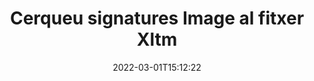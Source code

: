 ---
############################# Static ############################
layout: "auto-gen-signature"
date: 2022-03-01T15:12:22
draft: false
operation: Search
signaturetype: Image
fileformat: Xltm
productName: .NET
lang: ca
productCode: net
otherformats: pdf doc docx docm dot dotm dotx odt ott rtf xls xlsx xlsm xlsb csv ods ots xltx xltm ppt pptx pps ppsx odp otp potx potm pptm ppsm
breadcrumb: Search Image signatures at Xltm with C#

############################# Head ############################
head_title: "Cerqueu signatures de Image al fitxer Xltm a C#"
head_description: "Utilitzeu .NET per cercar signatures Image als fitxers Xltm mitjançant unes poques línies de codi."

############################# Header ############################
title: "Cerqueu signatures Image al fitxer Xltm"
description: "L'API nativa de .NET permet cercar signatures Image als fitxers Xltm ja signats. Feu una cerca avançada de signatura electrònica als vostres documents Xltm amb unes poques línies de codi."
bg_image: "https://cms.admin.containerize.com/templates/aspose/App_Themes/V3/images/bg/header1.png"
bg_overlay: false
button:
    enable: true

############################# SubMenu ############################
submenu:
    enable: true

    left:
        img_alt: "GroupDocs.Signature for .NET"
        image: "https://cms.admin.containerize.com/templates/groupdocs/images/product-logos/90x90-noborder/groupdocsature-net.png"
        product: "GroupDocs.Signature"
        platform: ".NET"



############################# About ############################
about:
    enable: true
    title: "Sobre l'API GroupDocs.Signature for .NET"
    content: |
        [GroupDocs.Signature for .NET](https://products.groupdocs.com/signature/net/) proporciona l'API de .NET per processar documents amb diversos tipus de signatura, com ara textos, imatges, certificats digitals, codis de barres, codis QR, segells o metadades. Els usuaris poden afegir, suprimir, actualitzar, verificar o cercar signatures electròniques en PDF, documents MS Word, llibres de treball MS Excel, presentacions MS PowerPoint, fitxers Adobe Photoshop i diversos formats d'imatge, amb suport addicional per personalitzar les propietats de les signatures segons sigui necessari.
    

############################# Steps ############################
steps:
    enable: true
    title_left: "Com cercar signatures de Image a Xltm"
    content_left: |
        [GroupDocs.Signature for .NET](https://products.groupdocs.com/signature/net/) facilita que els desenvolupadors de .NET cerquin signatures de Image als fitxers Xltm des de les seves aplicacions implementant uns quants passos senzills.
        
        * Creeu una nova instància de la classe Signature i passeu la ruta del document font com a paràmetre de constructor.
        * Instancieu l'objecte SearchOptions segons els vostres requisits i especifiqueu les opcions de cerca.
        * Truqueu al mètode de cerca de la instància de classe Signature i passeu-li SearchOptions.
        * Processeu els resultats de la cerca segons les vostres demandes.

    title_right: "Requisits del sistema"
    content_right: |
        GroupDocs.Signature for .NET són compatibles amb totes les plataformes i sistemes operatius principals. Abans d'executar el codi següent, assegureu-vos que teniu els següents requisits previs instal·lats al vostre sistema.

        * Sistemes operatius: Microsoft Windows, Linux, MacOS
        * Entorns de desenvolupament: Microsoft Visual Studio, Xamarin, MonoDevelop
        * Frameworks: .NET Framework, .NET Standard, .NET Core, Mono
        * Baixeu la darrera versió de GroupDocs.Signature for .NET de [Nuget](https://www.nuget.org/packages/groupdocs.signature)
         
    code: |
        ```csharp    
                
        // Set up input Xltm file
        string filePath = "input.xltm";

        // Instantiate Signature for input file
        using (GroupDocs.Signature.Signature signature = new GroupDocs.Signature.Signature(filePath))
        {
                //Create search options
                ImageSearchOptions options = new ImageSearchOptions()
                {
                    // set minimum size if needed
                    MinContentSize = 100,
                    // set maximum image size if needed
                    MaxContentSize = 2000,                    
                    // return  Image images for processing
                    ReturnContent = true,
                    // set up type of returned  Image images
                    ReturnContentType = FileType.PNG                                 
                };

                // search for Image signatures in Xltm document
                List<ImageSignature> signatures = signature.Search<ImageSignature>(options);

                // process signatures which were found                
                foreach (ImageSignature item in signatures)
                {
                    //...
                }
        }

        ```

############################# Demos ############################
demos:
    enable: true
    title: "Cerqueu Image signatures electròniques Demostració en directe"
    content: |
       Cerqueu al document diverses signatures electròniques als fitxers Xltm ara mateix visitant el lloc web [GroupDocs.Signature App](https://products.groupdocs.app/signature/family).

        
############################# More Formats ############################
more_formats:
    enable: true
    title: "Cerqueu altres signatures de Image amb C#"
    content: |
        "Cerca de signatures electròniques en diversos documents. Cerqueu signatures d'un dels formats de fitxer més populars, tal com es mostra a continuació."
    format: 
           
       
back_to_top:
    enable: true
---